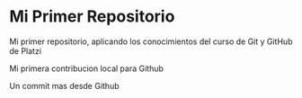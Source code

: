 # Mi Primer Repositorio
Mi primer repositorio, aplicando los conocimientos del curso de Git y GitHub de Platzi

Mi primera contribucion local para Github

Un commit mas desde Github
